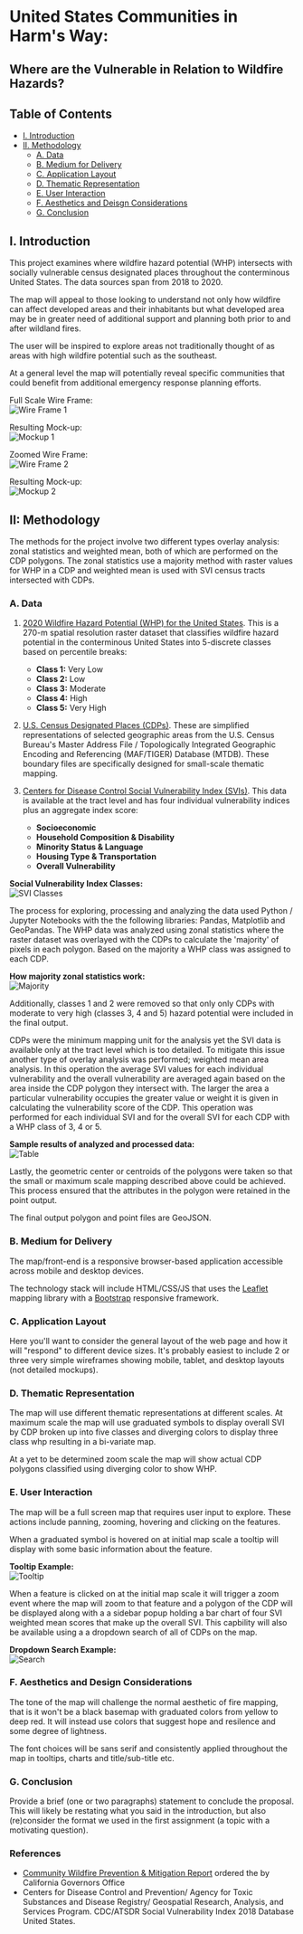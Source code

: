 # United States Communities in Harm's Way:
## **Where are the Vulnerable in Relation to Wildfire Hazards?**  

<!-- TOC -->

## Table of Contents
- [I. Introduction](#introduction)
- [II. Methodology](#II-Methodology)
   - [A. Data](#a-data)
   - [B. Medium for Delivery](#b-medium-for-delivery)
   - [C. Application Layout](#c-application-layout)
   - [D. Thematic Representation](#d-thematic-representation)
   - [E. User Interaction](#e-user-interaction)
   - [F. Aesthetics and Deisgn Considerations](#f-aesthetics-design-considerations)
   - [G. Conclusion](#g-conclusion)
   
<!-- /TOC -->

## I. Introduction  
This project examines where wildfire hazard potential (WHP) intersects with socially vulnerable census designated places throughout the conterminous United States. The data sources span from 2018 to 2020. 

The map will appeal to those looking to understand not only how wildfire can affect developed areas and their inhabitants but what developed area may be in greater need of additional support and planning both prior to and after wildland fires. 

The user will be inspired to explore areas not traditionally thought of as areas with high wildfire potential such as the southeast.

At a general level the map will potentially reveal specific communities that could benefit from additional emergency response planning efforts.  

Full Scale Wire Frame:  
![Wire Frame 1](images/wireframe1.jpg)  

Resulting Mock-up:  
![Mockup 1](images/FullScreeenMockup_Small.jpg)  

Zoomed Wire Frame:  
![Wire Frame 2](images/wireframe2.jpg)  

Resulting Mock-up:  
![Mockup 2](images/FullScreeenMockup_Zoomed_Small.jpg)  

## II: Methodology  
The methods for the project involve two different types overlay analysis: zonal statistics and weighted mean, both of which are performed on the CDP polygons. The zonal statistics use a majority method with raster values for WHP in a CDP and weighted mean is used with SVI census tracts intersected with CDPs.

### A. Data  

1. [2020 Wildfire Hazard Potential (WHP) for the United States](https://www.fs.usda.gov/rmrs/datasets/wildfire-hazard-potential-united-states-270-m-version-2020-3rd-edition). This is a 270-m spatial resolution raster dataset that classifies wildfire hazard potential in the conterminous United States into 5-discrete classes based on percentile breaks:   
       
    - **Class 1:** Very Low
    - **Class 2:** Low
    - **Class 3:** Moderate
    - **Class 4:** High
    - **Class 5:** Very High   

2. [U.S. Census Designated Places (CDPs)](https://www2.census.gov/geo/tiger/GENZ2020/shp/cb_2020_us_place_500k.zip). These are simplified representations of selected geographic areas from the U.S. Census Bureau's Master Address File / Topologically Integrated Geographic Encoding and Referencing (MAF/TIGER) Database (MTDB). These boundary files are specifically designed for small-scale thematic mapping.    

3. [Centers for Disease Control Social Vulnerability Index (SVIs)](https://www.atsdr.cdc.gov/placeandhealth/svi/documentation/SVI_documentation_2018.html). This data is available at the tract level and has four individual vulnerability indices plus an aggregate index score:  

    - **Socioeconomic**
    - **Household Composition & Disability**
    - **Minority Status & Language**
    - **Housing Type & Transportation**
    - **Overall Vulnerability**  

**Social Vulnerability Index Classes:**  
![SVI Classes](images/CDC-SVI-Variables.jpg)  

The process for exploring, processing and analyzing the data used Python / Jupyter Notebooks with the the following libraries: Pandas, Matplotlib and GeoPandas. The WHP data was analyzed using zonal statistics where the raster dataset was overlayed with the CDPs to calculate the 'majority' of pixels in each polygon. Based on the majority a WHP class was assigned to each CDP.  

**How majority zonal statistics work:**  
![Majority](images/majority.JPG) 

 Additionally, classes 1 and 2 were removed so that only only CDPs with moderate to very high (classes 3, 4 and 5) hazard potential were included in the final output.  

CDPs were the minimum mapping unit for the analysis yet the SVI data is available only at the tract level which is too detailed. To mitigate this issue another type of overlay analysis was performed; weighted mean area analysis. In this operation the average SVI values for each individual vulnerability and the overall vulnerability are averaged again based on the area inside the CDP polygon they intersect with. The larger the area a particular vulnerability occupies the greater value or weight it is given in calculating the vulnerability score of the CDP. This operation was performed for each individual SVI and for the overall SVI for each CDP with a WHP class of 3, 4 or 5.

**Sample results of analyzed and processed data:**  
![Table](images/cleanedTable.JPG)  

Lastly, the geometric center or centroids of the polygons were taken so that the small or maximum scale mapping described above could be achieved. This process ensured that the attributes in the polygon were retained in the point output.  

The final output polygon and point files are GeoJSON.  

### B. Medium for Delivery  

The map/front-end is a responsive browser-based application accessible across mobile and desktop devices.  

The technology stack will include HTML/CSS/JS that uses the [Leaflet](https://leafletjs.com/) mapping library with a [Bootstrap](https://getbootstrap.com/docs/4.0/examples/) responsive framework.   

### C. Application Layout  

Here you'll want to consider the general layout of the web page and how it will "respond" to different device sizes. It's probably easiest to include 2 or three very simple wireframes showing mobile, tablet, and desktop layouts (not detailed mockups).

### D. Thematic Representation  

The map will use different thematic representations at different scales. At maximum scale the map will use graduated symbols to display overall SVI by CDP broken up into five classes and diverging colors to display three class whp resulting in a bi-variate map. 

At a yet to be determined zoom scale the map will show actual CDP polygons classified using diverging color to show WHP.  

### E. User Interaction  

The map will be a full screen map that requires user input to explore. These actions include panning, zooming, hovering and clicking on the features. 

When a graduated symbol is hovered on at initial map scale a tooltip will display with some basic information about the feature.  

**Tooltip Example:**  
![Tooltip](images/gradTooltip.jpg)  

When a feature is clicked on at the initial map scale it will trigger a zoom event where the map will zoom to that feature and a polygon of the CDP will be displayed along with a a sidebar popup holding a bar chart of four SVI weighted mean scores that make up the overall SVI. This capbility will also be available using a a dropdown search of all of CDPs on the map.  

**Dropdown Search Example:**  
![Search](images/search.jpg)  

### F. Aesthetics and Design Considerations  

The tone of the map will challenge the normal aesthetic of fire mapping, that is it won't be a black basemap with graduated colors from yellow to deep red. It will instead use colors that suggest hope and resilence and some degree of lightness. 

The font choices will be sans serif and consistently applied throughout the map
in tooltips, charts and title/sub-title etc. 

### G. Conclusion  

Provide a brief (one or two paragraphs) statement to conclude the proposal. This will likely be restating what you said in the introduction, but also (re)consider the format we used in the first assignment (a topic with a motivating question).


### References
- [Community Wildfire Prevention & Mitigation Report](https://www.fire.ca.gov/media/5584/45-day-report-final.pdf) ordered the by California Governors Office
- Centers for Disease Control and Prevention/ Agency for Toxic Substances and Disease Registry/ Geospatial Research, Analysis, and Services Program. CDC/ATSDR Social Vulnerability Index 2018 Database United States.
